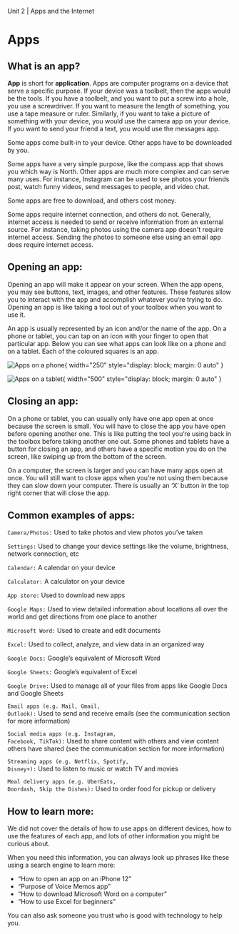 Unit 2 | Apps and the Internet

# Apps

## What is an app?

**App** is short for **application**. Apps are computer programs on a device that serve a specific purpose. If your device was a toolbelt, then the apps would be the tools. If you have a toolbelt, and you want to put a screw into a hole, you use a screwdriver. If you want to measure the length of something, you use a tape measure or ruler. Similarly, if you want to take a picture of something with your device, you would use the camera app on your device. If you want to send your friend a text, you would use the messages app.

Some apps come built-in to your device. Other apps have to be downloaded by you.

Some apps have a very simple purpose, like the compass app that shows you which way is North. Other apps are much more complex and can serve many uses. For instance, Instagram can be used to see photos your friends post, watch funny videos, send messages to people, and video chat.

Some apps are free to download, and others cost money.

Some apps require internet connection, and others do not. Generally, internet access is needed to send or receive information from an external source. For instance, taking photos using the camera app doesn't require internet access. Sending the photos to someone else using an email app does require internet access.

## Opening an app:

Opening an app will make it appear on your screen. When the app opens, you may see buttons, text, images, and other features. These features allow you to interact with the app and accomplish whatever you’re trying to do. Opening an app is like taking a tool out of your toolbox when you want to use it.

An app is usually represented by an icon and/or the name of the app. On a phone or tablet, you can tap on an icon with your finger to open that particular app. Below you can see what apps can look like on a phone and on a tablet. Each of the coloured squares is an app.

![Apps on a phone](/course/2-apps-and-internet/phone-apps.png){ width="250" style="display: block; margin: 0 auto" }

![Apps on a tablet](/course/2-apps-and-internet/tablet-apps.png){ width="500" style="display: block; margin: 0 auto" }

## Closing an app:

On a phone or tablet, you can usually only have one app open at once because the screen is small. You will have to close the app you have open before opening another one. This is like putting the tool you’re using back in the toolbox before taking another one out. Some phones and tablets have a button for closing an app, and others have a specific motion you do on the screen, like swiping up from the bottom of the screen.

On a computer, the screen is larger and you can have many apps open at once. You will still want to close apps when you’re not using them because they can slow down your computer. There is usually an ‘X’ button in the top right corner that will close the app.

## Common examples of apps:

<code class="glossary-term">Camera/Photos:</code> Used to take photos and view photos you’ve taken

<code class="glossary-term">Settings:</code> Used to change your device settings like the volume, brightness, network connection, etc

<code class="glossary-term">Calendar:</code> A calendar on your device

<code class="glossary-term">Calculator:</code> A calculator on your device

<code class="glossary-term">App store:</code> Used to download new apps

<code class="glossary-term">Google Maps:</code> Used to view detailed information about locations all over the world and get directions from one place to another

<code class="glossary-term">Microsoft Word:</code> Used to create and edit documents

<code class="glossary-term">Excel:</code> Used to collect, analyze, and view data in an organized way

<code class="glossary-term">Google Docs:</code> Google’s equivalent of Microsoft Word

<code class="glossary-term">Google Sheets:</code> Google’s equivalent of Excel

<code class="glossary-term">Google Drive:</code> Used to manage all of your files from apps like Google Docs and Google Sheets

<code class="glossary-term">Email apps (e.g. Mail, Gmail, Outlook):</code> Used to send and receive emails (see the communication section for more information)

<code class="glossary-term">Social media apps (e.g. Instagram, Facebook, TikTok):</code> Used to share content with others and view content others have shared (see the communication section for more information)

<code class="glossary-term">Streaming apps (e.g. Netflix, Spotify, Disney+):</code> Used to listen to music or watch TV and movies

<code class="glossary-term">Meal delivery apps (e.g. UberEats, Doordash, Skip the Dishes):</code> Used to order food for pickup or delivery

## How to learn more:

We did not cover the details of how to use apps on different devices, how to use the features of each app, and lots of other information you might be curious about.

When you need this information, you can always look up phrases like these using a search engine to learn more:

- “How to open an app on an iPhone 12”
- “Purpose of Voice Memos app”
- “How to download Microsoft Word on a computer”
- “How to use Excel for beginners”

You can also ask someone you trust who is good with technology to help you.
